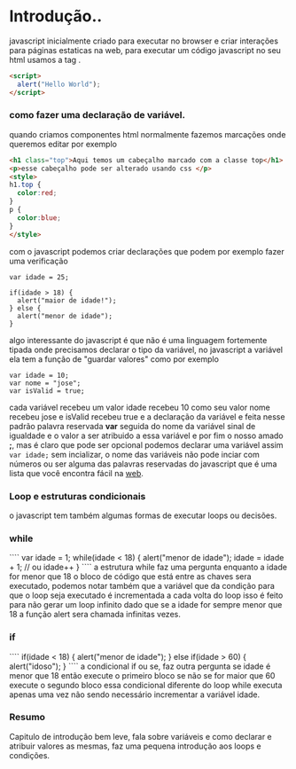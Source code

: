 # Introdução..

javascript inicialmente criado para executar no browser e criar interações para páginas estaticas na web, para executar um código javascript no seu html
usamos a tag **<script></script>**.
````html
<script>
  alert("Hello World");
</script>
````
### como fazer uma declaração de variável.

quando criamos componentes html normalmente fazemos marcações onde queremos editar por exemplo
````html
<h1 class="top">Aqui temos um cabeçalho marcado com a classe top</h1>
<p>esse cabeçalho pode ser alterado usando css </p>
<style>
h1.top {
  color:red;
}
p {
  color:blue;
}
</style>
````
com o javascript podemos criar declarações que podem por exemplo fazer uma verificação 
````
var idade = 25;

if(idade > 18) {
  alert("maior de idade!");
} else {
  alert("menor de idade");
}
````
algo interessante do javascript é que não é uma linguagem fortemente tipada onde precisamos declarar o tipo da variável, no javascript a variável ela tem
a função de "guardar valores" como por exemplo
````
var idade = 10;
var nome = "jose";
var isValid = true;
````
cada variável recebeu um valor idade recebeu 10 como seu valor nome recebeu jose e isValid recebeu true e a declaração da variável e feita nesse padrão
palavra reservada **var** seguida do nome da variável sinal de igualdade e o valor a ser atribuido a essa variável e por fim o nosso amado **;**, mas é
claro que pode ser opcional podemos declarar uma variável assim ```` var idade; ```` sem incializar, o nome das variáveis não pode inciar com números 
ou ser alguma das palavras reservadas do javascript que é uma lista que você encontra fácil na [web](www.google.com.br).

### Loop e estruturas condicionais 

o javascript tem também algumas formas de executar loops ou decisões.
<h3>while</h3>
````
var idade = 1;
while(idade < 18) {
  alert("menor de idade");
  idade = idade + 1; // ou idade++
}
````
a estrutura while faz uma pergunta enquanto a idade for menor que 18 o bloco de código que está entre as chaves sera executado, podemos notar também que
a variável que da condição para que o loop seja executado é incrementada a cada volta do loop isso é feito para não gerar um loop infinito dado que se a
idade for sempre menor que 18 a função alert sera chamada infinitas vezes.

<h3>if</h3>
````
if(idade < 18) {
  alert("menor de idade");
} else if(idade > 60) {
  alert("idoso");
}
````
a condicional if ou se, faz outra pergunta se idade é menor que 18 então execute o primeiro bloco se não se for maior que 60 execute o segundo bloco essa
condicional diferente do loop while executa apenas uma vez não sendo necessário incrementar a variável idade.

### Resumo

Capitulo de introdução bem leve, fala sobre variáveis e como declarar e atribuir valores as mesmas, faz uma pequena introdução aos loops e condições.